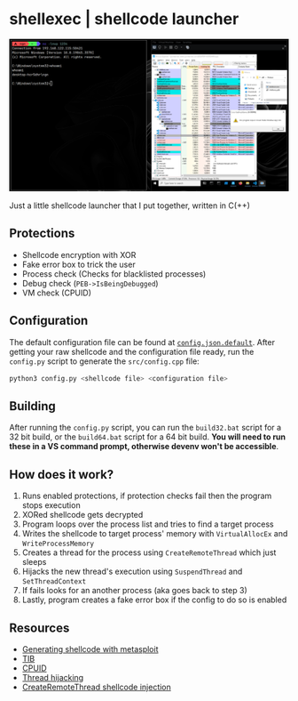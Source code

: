 # shellexec | shellcode launcher  

<img src="assets/showcase.png" width=900/>  

Just a little shellcode launcher that I put together, written in C(++)

## Protections 
- Shellcode encryption with XOR
- Fake error box to trick the user
- Process check (Checks for blacklisted processes)
- Debug check (`PEB->IsBeingDebugged`) 
- VM check (CPUID)

## Configuration
The default configuration file can be found at [`config.json.default`](config.json.default).
After getting your raw shellcode and the configuration file ready, run the `config.py` script to 
generate the `src/config.cpp` file:
```bash	
python3 config.py <shellcode file> <configuration file> 
```

## Building
After running the `config.py` script, you can run the `build32.bat` script for a 32 bit build, 
or the `build64.bat` script for a 64 bit build. **You will need to run these in a VS command prompt,
otherwise devenv won't be accessible**.

## How does it work?
1. Runs enabled protections, if protection checks fail then the program stops execution
2. XORed shellcode gets decrypted
3. Program loops over the process list and tries to find a target process 
4. Writes the shellcode to target process' memory with `VirtualAllocEx` and `WriteProcessMemory`
5. Creates a thread for the process using `CreateRemoteThread` which just sleeps
6. Hijacks the new thread's execution using `SuspendThread` and `SetThreadContext`
7. If fails looks for an another process (aka goes back to step 3)
8. Lastly, program creates a fake error box if the config to do so is enabled 

## Resources
- [Generating shellcode with metasploit](https://docs.metasploit.com/docs/using-metasploit/basics/how-to-use-msfvenom.html)
- [TIB](https://wikiless.org/wiki/Win32_Thread_Information_Block?lang=en)
- [CPUID](https://wikiless.org/wiki/CPUID?lang=en)
- [Thread hijacking](https://www.ired.team/offensive-security/code-injection-process-injection/injecting-to-remote-process-via-thread-hijacking)
- [CreateRemoteThread shellcode injection](https://www.ired.team/offensive-security/code-injection-process-injection/process-injection)
